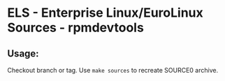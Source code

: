 # ELS - Enterprise Linux/EuroLinux Sources - rpmdevtools
 
## Usage:
  Checkout branch or tag. Use `make sources` to recreate  SOURCE0 archive.
